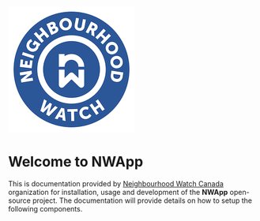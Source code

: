 ![Neighbourhood Watch Canada](img/nwl-logo-256x256.png)

# Welcome to NWApp

This is documentation provided by [Neighbourhood Watch Canada](https://nwlondon.ca/) organization for installation, usage and development of the **NWApp** open-source project. The documentation will provide details on how to setup the following components.
